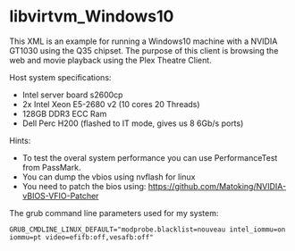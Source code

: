 # libvirtvm_Windows10
This XML is an example for running a Windows10 machine with a NVIDIA GT1030 using the Q35 chipset.
The purpose of this client is browsing the web and movie playback using the Plex Theatre Client.

Host system specifications:

- Intel server board s2600cp
- 2x Intel Xeon E5-2680 v2 (10 cores 20 Threads)
- 128GB DDR3 ECC Ram
- Dell Perc H200 (flashed to IT mode, gives us 8 6Gb/s ports)

Hints:

- To test the overal system performance you can use PerformanceTest from PassMark.
- You can dump the vbios using nvflash for linux
- You need to patch the bios using: https://github.com/Matoking/NVIDIA-vBIOS-VFIO-Patcher

The grub command line parameters used for my system:
```
GRUB_CMDLINE_LINUX_DEFAULT="modprobe.blacklist=nouveau intel_iommu=on iommu=pt video=efifb:off,vesafb:off"
```
